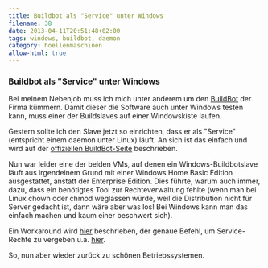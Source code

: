 ```yaml
---
title: Buildbot als "Service" unter Windows
filename: 38
date: 2013-04-11T20:51:48+02:00
tags: windows, buildbot, daemon
category: hoellenmaschinen
allow-html: true
---
```

### Buildbot als "Service" unter Windows

<p>Bei meinem Nebenjob muss ich mich unter anderem um den <a href="http://trac.buildbot.net/">BuildBot</a> der Firma kümmern. Damit dieser die Software auch unter Windows testen kann, muss einer der Buildslaves auf einer Windowskiste laufen.</p>

<p>Gestern sollte ich den Slave jetzt so einrichten, dass er als "Service" (entspricht einem daemon unter Linux) läuft. An sich ist das einfach und wird auf der <a href="http://trac.buildbot.net/wiki/RunningBuildbotOnWindows">offiziellen BuildBot-Seite</a> beschrieben.</p>

<p>Nun war leider eine der beiden VMs, auf denen ein Windows-Buildbotslave läuft aus irgendeinem Grund mit einer Windows Home Basic Edition ausgestattet, anstatt der Enterprise Edition. Dies führte, warum auch immer, dazu, dass ein benötigtes Tool zur Rechteverwaltung fehlte (wenn man bei Linux chown oder chmod weglassen würde, weil die Distribution nicht für Server gedacht ist, dann wäre aber was los! Bei Windows kann man das einfach machen und kaum einer beschwert sich).</p>

<p>Ein Workaround wird <a href="http://oette.wordpress.com/2010/01/18/kein-gpedit-msc-secpol-msc-unter-home-basic-und-home-premium-was-tun/">hier</a> beschrieben, der genaue Befehl, um Service-Rechte zu vergeben u.a. <a href="http://tompopov.blogspot.de/2010/04/add-user-in-log-on-as-service-with.html">hier</a>.</p>

<p>So, nun aber wieder zurück zu schönen Betriebssystemen.</p>


